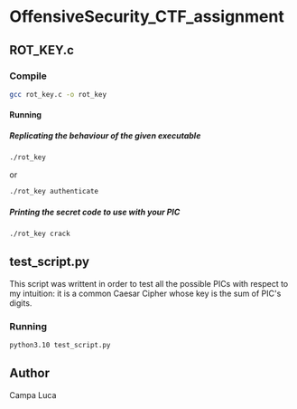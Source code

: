 # OffensiveSecurity_CTF_assignment

## ROT_KEY.c

### Compile
```sh
gcc rot_key.c -o rot_key
```

#### Running

##### Replicating the behaviour of the given executable
```sh
./rot_key 
```
or
```sh
./rot_key authenticate
```


##### Printing the secret code to use with your PIC
```sh
./rot_key crack
```


## test_script.py

This script was writtent in order to test all the possible PICs with respect to my intuition: it is a common Caesar Cipher whose key is the sum of PIC's digits.

### Running

```sh
python3.10 test_script.py
```

## Author
Campa Luca
